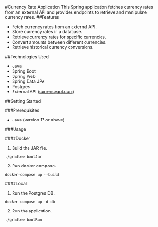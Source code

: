 #Currency Rate Application
This Spring application fetches currency rates from an external API and provides endpoints to retrieve and manipulate currency rates.
##Features
- Fetch currency rates from an external API.
- Store currency rates in a database.
- Retrieve currency rates for specific currencies.
- Convert amounts between different currencies.
- Retrieve historical currency conversions.

##Technologies Used
- Java
- Spring Boot
- Spring Web
- Spring Data JPA
- Postgres
- External API ([currencyapi.com](https://currencyapi.com/))

##Getting Started

###Prerequisites
- Java (version 17 or above)

###Usage

####Docker
1. Build the JAR file.
```shell
./gradlew bootJar
```
2. Run docker compose.
```shell
docker-compose up --build
```

####Local
1. Run the Postgres DB.
```shell
docker compose up -d db
```
2. Run the application.
```shell
./gradlew bootRun
```